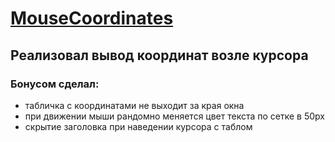 # [MouseCoordinates](https://kirilllagutin.github.io/JS_DZ_MouseCoordinates_Lagutin/)

## Реализовал вывод координат возле курсора

### Бонусом сделал:
- табличка с координатами не выходит за края окна
- при движении мыши рандомно меняется цвет текста по сетке в 50px
- скрытие заголовка при наведении курсора с таблом
